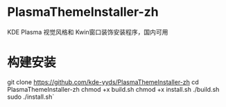 # PlasmaThemeInstaller-zh
KDE Plasma 视觉风格和 Kwin窗口装饰安装程序，国内可用
# 构建安装
git clone https://github.com/kde-yyds/PlasmaThemeInstaller-zh
cd PlasmaThemeInstaller-zh
chmod +x build.sh
chmod +x install.sh
./build.sh
sudo ./install.sh`

